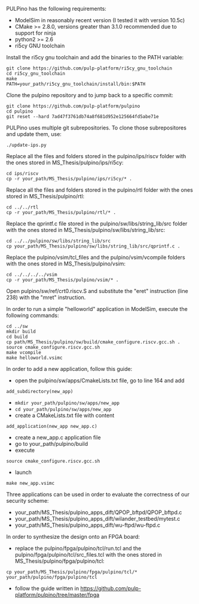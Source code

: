 PULPino has the following requirements:
* ModelSim in reasonably recent version (I tested it with version 10.5c)
* CMake >= 2.8.0, versions greater than 3.1.0 recommended due to support for ninja
* python2 >= 2.6
* ri5cy GNU toolchain

Install the ri5cy gnu toolchain and add the binaries to the PATH variable:
```
git clone https://github.com/pulp-platform/ri5cy_gnu_toolchain
cd ri5cy_gnu_toolchain
make
PATH=your_path/ri5cy_gnu_toolchain/install/bin:$PATH
```

Clone the pulpino repository and to jump back to a specific commit:
```
git clone https://github.com/pulp-platform/pulpino
cd pulpino
git reset --hard 7ad47f3761db74a8f681d952e125664fd5abe71e
```

PULPino uses multiple git subrepositories. To clone those subrepositores and update them, use:
```
./update-ips.py
```

Replace all the files and folders stored in the pulpino/ips/riscv folder with the ones stored in MS\_Thesis/pulpino/ips/ri5cy:
```
cd ips/riscv
cp -r your_path/MS_Thesis/pulpino/ips/ri5cy/* .
```

Replace all the files and folders stored in the pulpino/rtl folder with the ones stored in MS\_Thesis/pulpino/rtl:
```
cd ../../rtl
cp -r your_path/MS_Thesis/pulpino/rtl/* .
```

Replace the qprintf.c file stored in the pulpino/sw/libs/string\_lib/src folder with the ones stored in MS\_Thesis/pulpino/sw/libs/string\_lib/src:
```
cd ../../pulpino/sw/libs/string_lib/src
cp your_path/MS_Thesis/pulpino/sw/libs/string_lib/src/qprintf.c .
```

Replace the pulpino/vsim/tcl\_files and the pulpino/vsim/vcompile folders with the ones stored in MS\_Thesis/pulpino/vsim:
```
cd ../../../../vsim
cp -r your_path/MS_Thesis/pulpino/vsim/* .
```

Open pulpino/sw/ref/crt0.riscv.S and substitute the "eret" instruction (line 238) with the "mret" instruction.

In order to run a simple "helloworld" application in ModelSim, execute the following commands:
```
cd ../sw
mkdir build
cd build
cp path/MS_Thesis/pulpino/sw/build/cmake_configure.riscv.gcc.sh .
source cmake_configure.riscv.gcc.sh
make vcompile
make helloworld.vsimc
```

In order to add a new application, follow this guide:
* open the pulpino/sw/apps/CmakeLists.txt file, go to line 164 and add
```
add_subdirectory(new_app)
```
* ```mkdir your_path/pulpino/sw/apps/new_app```
* ``` cd your_path/pulpino/sw/apps/new_app ```
* create a CMakeLists.txt file with content
```
add_application(new_app new_app.c)
```
* create a new_app.c application file
* go to your_path/pulpino/build
* execute
```
source cmake_configure.riscv.gcc.sh
```
* launch
```
make new_app.vsimc
```

Three applications can be used in order to evaluate the correctness of our security scheme:
* your_path/MS_Thesis/pulpino_apps_dift/QPOP_bftpd/QPOP_bftpd.c
* your_path/MS_Thesis/pulpino_apps_dift/wilander_testbed/mytest.c
* your_path/MS_Thesis/pulpino_apps_dift/wu-ftpd/wu-ftpd.c

In order to synthesize the design onto an FPGA board:
* replace the pulpino/fpga/pulpino/tcl/run.tcl and the  pulpino/fpga/pulpino/tcl/src_files.tcl with the ones stored in MS\_Thesis/pulpino/fpga/pulpino/tcl:
```
cp your_path/MS_Thesis/pulpino/fpga/pulpino/tcl/* your_path/pulpino/fpga/pulpino/tcl
```
* follow the guide written in https://github.com/pulp-platform/pulpino/tree/master/fpga
